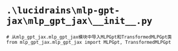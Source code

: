 # `.\lucidrains\mlp-gpt-jax\mlp_gpt_jax\__init__.py`

```
# 从mlp_gpt_jax.mlp_gpt_jax模块中导入MLPGpt和TransformedMLPGpt类
from mlp_gpt_jax.mlp_gpt_jax import MLPGpt, TransformedMLPGpt
```